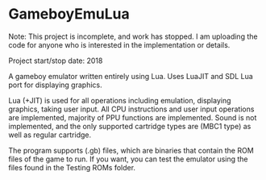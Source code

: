 # GameboyEmuLua

Note: This project is incomplete, and work has stopped. I am uploading the code for anyone who is interested in the implementation or details.

Project start/stop date: 2018

A gameboy emulator written entirely using Lua. Uses LuaJIT and SDL Lua port for displaying graphics.

Lua (+JIT) is used for all operations including emulation, displaying graphics, taking user input.
All CPU instructions and user input operations are implemented, majority of PPU functions are implemented. Sound is not implemented, and the only supported cartridge types are (MBC1 type) as well as regular cartridge.

The program supports (.gb) files, which are binaries that contain the ROM files of the game to run. If you want, you can test the emulator using the files found in the Testing ROMs folder.